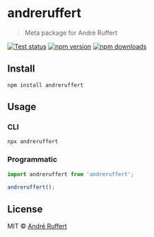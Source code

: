 # andreruffert

> Meta package for André Ruffert

[![Test status](https://github.com/andreruffert/andreruffert-whois/actions/workflows/test.yml/badge.svg)](https://github.com/andreruffert/andreruffert-whois/actions/workflows/test.yml)
[![npm version](https://img.shields.io/npm/v/andreruffert.svg)](https://www.npmjs.com/package/andreruffert)
[![npm downloads](https://img.shields.io/npm/dm/andreruffert?logo=npm)](https://www.npmjs.com/package/andreruffert)

## Install

```shell
npm install andreruffert
```

## Usage

### CLI

```shell
npx andreruffert
```

### Programmatic

```js
import andreruffert from 'andreruffert';

andreruffert();
```

## License

MIT © [André Ruffert](https://andreruffert.com)
